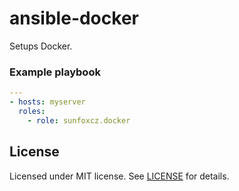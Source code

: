 # ansible-docker

Setups Docker.

### Example playbook
```yaml
---
- hosts: myserver
  roles:
    - role: sunfoxcz.docker
```

## License

Licensed under MIT license. See [LICENSE](LICENSE.md) for details.
